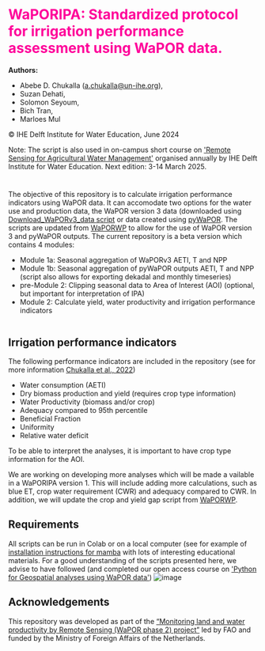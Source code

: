 # <font color='#ff009a'> WaPORIPA: Standardized protocol for irrigation performance assessment using WaPOR data. </font>

**Authors:** 
* Abebe D. Chukalla (a.chukalla@un-ihe.org),
* Suzan Dehati,
* Solomon Seyoum,
* Bich Tran,
* Marloes Mul
   
© IHE Delft Institute for Water Education, June 2024

Note: The script is also used in on-campus short course on ['Remote Sensing for Agricultural Water Management'](https://www.un-ihe.org/courses/on-campus/remote-sensing-agricultural-water-management) organised annually by IHE Delft Institute for Water Education. Next edition: 3-14 March 2025. 
#
The objective of this repository is to calculate irrigation performance indicators using WaPOR data. It can accomodate two options for the water use and production data, the WaPOR version 3 data (downloaded using [Download_WaPORv3_data script](https://github.com/wateraccounting/WaPORMOOC/tree/main/1_WaPOR_download_colab) or data created using [pyWaPOR](https://bitbucket.org/cioapps/pywapor/src/master/). The scripts are updated from [WaPORWP](https://github.com/wateraccounting/WAPORWP) to allow for the use of WaPOR version 3 and pyWaPOR outputs. The current repository is a beta version which contains 4 modules:

- Module 1a: Seasonal aggregation of WaPORv3 AETI, T and NPP
- Module 1b: Seasonal aggregation of pyWaPOR outputs AETI, T and NPP (script also allows for exporting dekadal and monthly timeseries)
- pre-Module 2: Clipping seasonal data to Area of Interest (AOI) (optional, but important for interpretation of IPA)
- Module 2: Calculate yield, water productivity and irrigation performance indicators
  
![<img src="[image.png](https://github.com/wateraccounting/WaPORIPA/blob/main/images/WaPORIPA_beta.jpg)" width="50"/>](https://github.com/wateraccounting/WaPORIPA/blob/main/images/WaPORIPA_beta.jpg)

## Irrigation performance indicators 
The following performance indicators are included in the repository (see for more information [Chukalla et al., 2022](https://hess.copernicus.org/articles/26/2759/2022/hess-26-2759-2022.html))
- Water consumption (AETI)
- Dry biomass production and yield (requires crop type information)
- Water Productivity (biomass and/or crop)
- Adequacy compared to 95th percentile
- Beneficial Fraction
- Uniformity
- Relative water deficit

To be able to interpret the analyses, it is important to have crop type information for the AOI.

We are working on developing more analyses which will be made a vailable in a WaPORIPA version 1. This will include adding more calculations, such as blue ET, crop water requirement (CWR) and adequacy compared to CWR. In addition, we will update the crop and yield gap script from [WaPORWP](https://github.com/wateraccounting/WAPORWP). 

## Requirements
All scripts can be run in Colab or on a local computer (see for example of [installation instructions for mamba](https://courses.gisopencourseware.org/mod/book/view.php?id=430&chapterid=1427) with lots of interesting educational materials. For a good understanding of the scripts presented here, we advise to have followed (and completed our open access course on ['Python for Geospatial analyses using WaPOR data'](https://ocw.un-ihe.org/user/index.php?id=272))
![image](https://github.com/wateraccounting/WaPORMOOC/blob/main/images/Banner%2Cpython%2CWaPOR.jpeg)

## Acknowledgements
This repository was developed as part of the [“Monitoring land and water productivity by Remote Sensing (WaPOR phase 2) project”](https://www.fao.org/in-action/remote-sensing-for-water-productivity/en/) led by FAO and funded by the Ministry of Foreign Affairs of the Netherlands. 
